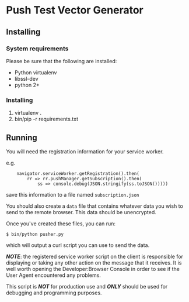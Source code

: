 # Push Test Vector Generator

## Installing

### System requirements

Please be sure that the following are installed:

* Python virtualenv
* libssl-dev
* python 2+

### Installing

1. virtualenv .
1. bin/pip -r requirements.txt

## Running

You will need the registration information for your service worker.

e.g.
```
    navigator.serviceWorker.getRegistration().then(
        rr => rr.pushManager.getSubscription().then(
            ss => console.debug(JSON.stringify(ss.toJSON()))))
```

save this information to a file named `subscription.json`

You should also create a `data` file that contains whatever data you
wish to send to the remote browser. This data should be unencrypted.

Once you've created these files, you can run:
```
$ bin/python pusher.py
```

which will output a curl script you can use to send the data.

***NOTE***: the registered service worker script on the client is responsible
for displaying or taking any other action on the message that it 
receives. It is well worth opening the Developer:Browser Console in 
order to see if the User Agent encountered any problems. 

This script is ***NOT*** for production use and ***ONLY*** should be 
used for debugging and programming purposes.
